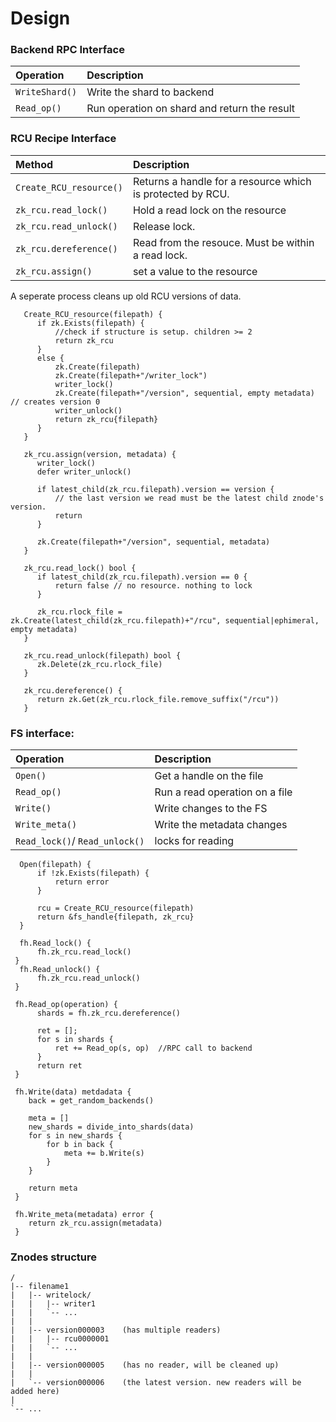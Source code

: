 # Design



### Backend RPC Interface
|Operation     | Description |
|:----------------|:-------------------------------|
| `WriteShard()`  | Write the shard to backend     |
| `Read_op()`     | Run operation on shard and return the result |


### RCU Recipe Interface
| Method        | Description |
|:----------------|:-------------------------------|
| `Create_RCU_resource()` | Returns a handle for a resource which is protected by RCU. |
| `zk_rcu.read_lock()`    | Hold a read lock on the resource |
| `zk_rcu.read_unlock()`  | Release lock. |
| `zk_rcu.dereference()`  | Read from the resouce. Must be within a read lock.
| `zk_rcu.assign()`       | set a value to the resource |

A seperate process cleans up old RCU versions of data.

```
   Create_RCU_resource(filepath) {
      if zk.Exists(filepath) {
          //check if structure is setup. children >= 2
          return zk_rcu
      }
      else {
          zk.Create(filepath)
          zk.Create(filepath+"/writer_lock")
          writer_lock()
          zk.Create(filepath+"/version", sequential, empty metadata) // creates version 0
          writer_unlock()
          return zk_rcu{filepath}
      }
   }
   
   zk_rcu.assign(version, metadata) {
      writer_lock()
      defer writer_unlock()
      
      if latest_child(zk_rcu.filepath).version == version {
          // the last version we read must be the latest child znode's version.
          return
      }
      
      zk.Create(filepath+"/version", sequential, metadata)
   }
   
   zk_rcu.read_lock() bool {
      if latest_child(zk_rcu.filepath).version == 0 {
          return false // no resource. nothing to lock
      }
      
      zk_rcu.rlock_file = zk.Create(latest_child(zk_rcu.filepath)+"/rcu", sequential|ephimeral, empty metadata)
   }
   
   zk_rcu.read_unlock(filepath) bool {
      zk.Delete(zk_rcu.rlock_file)
   }
   
   zk_rcu.dereference() {
      return zk.Get(zk_rcu.rlock_file.remove_suffix("/rcu"))
   }
```

### FS interface:

|Operation     | Description |
|:-------------|:-------------------------------|
|`Open()`      | Get a handle on the file       |
|`Read_op()`   | Run a read operation on a file |
|`Write()`     | Write changes to the FS        |
|`Write_meta()` | Write the metadata changes     |
| `Read_lock()`/ `Read_unlock()`  |  locks for reading |


```
  Open(filepath) {
      if !zk.Exists(filepath) {
          return error
      }
      
      rcu = Create_RCU_resource(filepath)
      return &fs_handle{filepath, zk_rcu}
  }
  
  fh.Read_lock() {
      fh.zk_rcu.read_lock()
 }
  fh.Read_unlock() {
      fh.zk_rcu.read_unlock()
 }
 
 fh.Read_op(operation) {
      shards = fh.zk_rcu.dereference()
      
      ret = [];
      for s in shards {
          ret += Read_op(s, op)  //RPC call to backend
      }
      return ret    
 }
 
 fh.Write(data) metdadata {
    back = get_random_backends()
    
    meta = []
    new_shards = divide_into_shards(data)
    for s in new_shards {
        for b in back {
            meta += b.Write(s)
        }
    }
    
    return meta
 }
 
 fh.Write_meta(metadata) error {
    return zk_rcu.assign(metadata)
 }
  ```
  
  ### Znodes structure
  
  ```
  /
  |-- filename1
  |   |-- writelock/
  |   |   |-- writer1
  |   |   `-- ...
  |   |
  |   |-- version000003    (has multiple readers)
  |   |   |-- rcu0000001
  |   |   `-- ...
  |   |
  |   |-- version000005    (has no reader, will be cleaned up)
  |   |
  |   `-- version000006    (the latest version. new readers will be added here)
  |
  `-- ...
  
  ```
  
  
  
  
  
  
  
  
  
  
